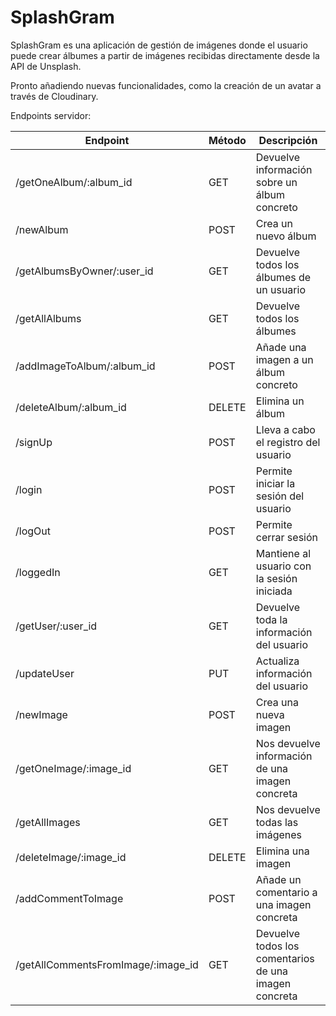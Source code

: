 # SplashGram

SplashGram es una aplicación de gestión de imágenes donde el usuario puede crear álbumes a partir de imágenes recibidas directamente desde la API de Unsplash. 

Pronto añadiendo nuevas funcionalidades, como la creación de un avatar a través de Cloudinary.

Endpoints servidor:

| Endpoint | Método | Descripción
| ------------- | ------------- | ------------
| /getOneAlbum/:album_id  | GET  | Devuelve información sobre un álbum concreto
| /newAlbum    |  POST           | Crea un nuevo álbum
| /getAlbumsByOwner/:user_id | GET | Devuelve todos los álbumes de un usuario
| /getAllAlbums  | GET  | Devuelve todos los álbumes
| /addImageToAlbum/:album_id | POST  | Añade una imagen a un álbum concreto
| /deleteAlbum/:album_id     | DELETE  | Elimina un álbum
| /signUp | POST | Lleva a cabo el registro del usuario
| /login  | POST  | Permite iniciar la sesión del usuario
| /logOut  | POST  | Permite cerrar sesión
| /loggedIn     |  GET           | Mantiene al usuario con la sesión iniciada
| /getUser/:user_id | GET | Devuelve toda la información del usuario
| /updateUser  | PUT  | Actualiza información del usuario
| /newImage  | POST  | Crea una nueva imagen
| /getOneImage/:image_id    |  GET           | Nos devuelve información de una imagen concreta
| /getAllImages | GET | Nos devuelve todas las imágenes
| /deleteImage/:image_id  | DELETE  | Elimina una imagen
| /addCommentToImage | POST  | Añade un comentario a una imagen concreta
| /getAllCommentsFromImage/:image_id     |GET  | Devuelve todos los comentarios de una imagen concreta